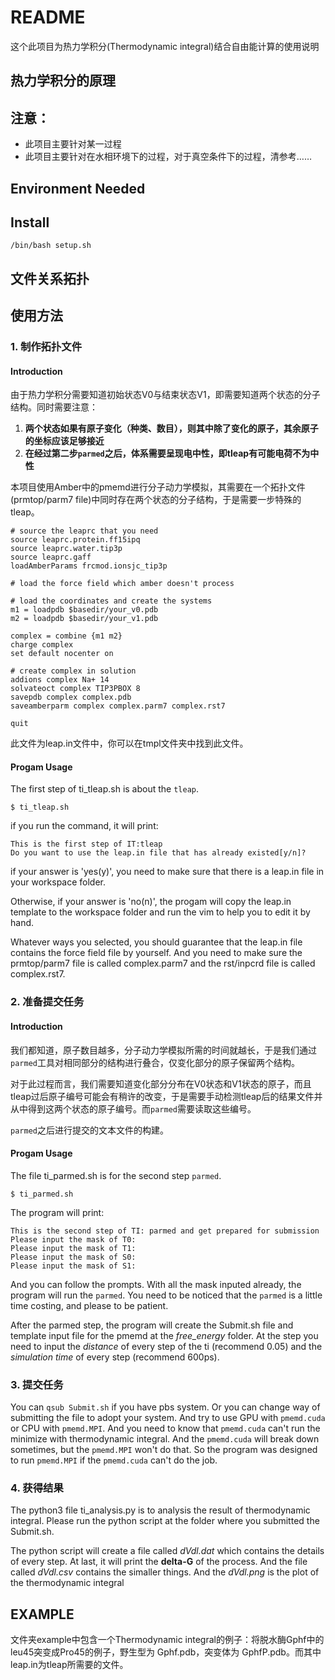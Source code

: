# README
这个此项目为热力学积分(Thermodynamic integral)结合自由能计算的使用说明
## 热力学积分的原理
## 注意：
- 此项目主要针对某一过程
- 此项目主要针对在水相环境下的过程，对于真空条件下的过程，清参考……
## Environment Needed
## Install
```shell
/bin/bash setup.sh
```
## 文件关系拓扑
## 使用方法
### 1. 制作拓扑文件
#### Introduction
由于热力学积分需要知道初始状态V0与结束状态V1，即需要知道两个状态的分子结构。同时需要注意：
1. **两个状态如果有原子变化（种类、数目），则其中除了变化的原子，其余原子的坐标应该足够接近**
2. **在经过第二步`parmed`之后，体系需要呈现电中性，即tleap有可能电荷不为中性**

本项目使用Amber中的pmemd进行分子动力学模拟，其需要在一个拓扑文件(prmtop/parm7 file)中同时存在两个状态的分子结构，于是需要一步特殊的tleap。
```
# source the leaprc that you need
source leaprc.protein.ff15ipq
source leaprc.water.tip3p
source leaprc.gaff
loadAmberParams frcmod.ionsjc_tip3p

# load the force field which amber doesn't process

# load the coordinates and create the systems
m1 = loadpdb $basedir/your_v0.pdb
m2 = loadpdb $basedir/your_v1.pdb

complex = combine {m1 m2}
charge complex
set default nocenter on

# create complex in solution
addions complex Na+ 14
solvateoct complex TIP3PBOX 8
savepdb complex complex.pdb
saveamberparm complex complex.parm7 complex.rst7

quit
```
此文件为leap.in文件中，你可以在tmpl文件夹中找到此文件。
#### Progam Usage
The first step of ti_tleap.sh is about the `tleap`.
```shell
$ ti_tleap.sh
```
if you run the command, it will print:
```
This is the first step of IT:tleap
Do you want to use the leap.in file that has already existed[y/n]?  
```
if your answer is 'yes(y)', you need to make sure that there is a leap.in file in your workspace folder. 


Otherwise, if your answer is 'no(n)', the progam will copy the leap.in template to the workspace folder and run the vim to help you to edit it by hand.

Whatever ways you selected, you should guarantee that the leap.in file contains the force field file by yourself. And you need to make sure the prmtop/parm7 file is called complex.parm7 and the rst/inpcrd file is called complex.rst7.

### 2. 准备提交任务
#### Introduction
我们都知道，原子数目越多，分子动力学模拟所需的时间就越长，于是我们通过`parmed`工具对相同部分的结构进行叠合，仅变化部分的原子保留两个结构。

对于此过程而言，我们需要知道变化部分分布在V0状态和V1状态的原子，而且tleap过后原子编号可能会有稍许的改变，于是需要手动检测tleap后的结果文件并从中得到这两个状态的原子编号。而`parmed`需要读取这些编号。

`parmed`之后进行提交的文本文件的构建。

#### Progam Usage
The file ti_parmed.sh is for the second step `parmed`.
```shell
$ ti_parmed.sh
```
The program will print:
```shell
This is the second step of TI: parmed and get prepared for submission
Please input the mask of T0:
Please input the mask of T1:
Please input the mask of S0:
Please input the mask of S1:
```
And you can follow the prompts. With all the mask inputed already, the program will run the `parmed`. You need to be noticed that the `parmed` is a little time costing, and please to be patient. 

After the parmed step, the program will create the Submit.sh file and template input file for the pmemd at the *free_energy* folder. At the step you need to input the *distance* of every step of the ti (recommend 0.05) and the *simulation time* of every step (recommend 600ps). 
### 3. 提交任务
You can `qsub Submit.sh` if you have pbs system. Or you can change way of submitting the file to adopt your system. And try to use GPU with `pmemd.cuda` or CPU with `pmemd.MPI`. And you need to know that `pmemd.cuda` can't run the minimize with thermodynamic integral.
And the `pmemd.cuda` will break down sometimes, but the `pmemd.MPI` won't do that. So the program was designed to run `pmemd.MPI` if the `pmemd.cuda` can't do the job.

### 4. 获得结果

The python3 file ti_analysis.py is to analysis the result of thermodynamic integral. Please run the python script at the folder where you submitted the Submit.sh. 

The python script will create a file called *dVdl.dat* which contains the details of every step. At last, it will print the **delta-G** of the process. And the file called *dVdl.csv*  contains the simaller things. And the *dVdl.png* is the plot of the thermodynamic integral


## EXAMPLE
文件夹example中包含一个Thermodynamic integral的例子：将脱水酶Gphf中的leu45突变成Pro45的例子，野生型为 Gphf.pdb，突变体为 GphfP.pdb。而其中 leap.in为tleap所需要的文件。
